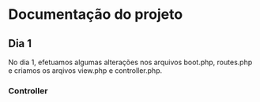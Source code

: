 # Documentação do projeto

## Dia 1 

No dia 1, efetuamos algumas alterações nos arquivos boot.php, routes.php e criamos os arqivos view.php e controller.php.

### Controller 